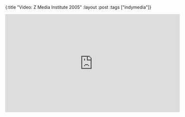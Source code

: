 {:title "Video: Z Media Institute 2005"
:layout :post
:tags   ["indymedia"]}

<iframe width="560" height="315" src="https://www.youtube.com/embed/I_UrPvoSDY4?controls=0&amp;start=378" title="YouTube video player" frameborder="0" allow="accelerometer; autoplay; clipboard-write; encrypted-media; gyroscope; picture-in-picture; web-share" allowfullscreen></iframe>